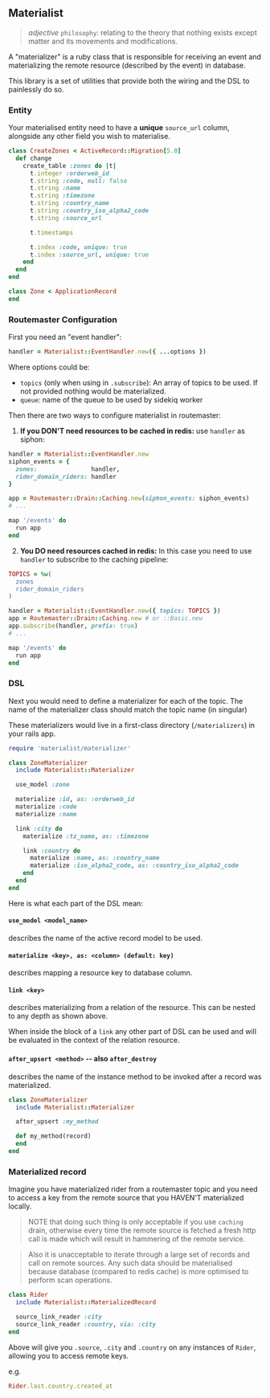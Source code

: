 ## Materialist

> _adjective_ `philosophy`: relating to the theory that nothing exists except matter and its movements and modifications.

A "materializer" is a ruby class that is responsible for receiving an event and
materializing the remote resource (described by the event) in database.

This library is a set of utilities that provide both the wiring and the DSL to
painlessly do so.

### Entity

Your materialised entity need to have a **unique** `source_url` column, alongside any other field you wish to materialise.

```ruby
class CreateZones < ActiveRecord::Migration[5.0]
  def change
    create_table :zones do |t|
      t.integer :orderweb_id
      t.string :code, null: false
      t.string :name
      t.string :timezone
      t.string :country_name
      t.string :country_iso_alpha2_code
      t.string :source_url

      t.timestamps

      t.index :code, unique: true
      t.index :source_url, unique: true
    end
  end
end
```

```ruby
class Zone < ApplicationRecord
end
```

### Routemaster Configuration

First you need an "event handler":

```ruby
handler = Materialist::EventHandler.new({ ...options })
```

Where options could be:

- `topics` (only when using in `.subscribe`): An array of topics to be used.
If not provided nothing would be materialized.
- `queue`: name of the queue to be used by sidekiq worker

Then there are two ways to configure materialist in routemaster:

1. **If you DON'T need resources to be cached in redis:** use `handler` as siphon:

```ruby
handler = Materialist::EventHandler.new
siphon_events = {
  zones:               handler,
  rider_domain_riders: handler
}

app = Routemaster::Drain::Caching.new(siphon_events: siphon_events)
# ...

map '/events' do
  run app
end
```

2. **You DO need resources cached in redis:** In this case you need to use `handler` to subscribe to the caching pipeline:

```ruby
TOPICS = %w(
  zones
  rider_domain_riders
)

handler = Materialist::EventHandler.new({ topics: TOPICS })
app = Routemaster::Drain::Caching.new # or ::Basic.new
app.subscribe(handler, prefix: true)
# ...

map '/events' do
  run app
end
```

### DSL

Next you would need to define a materializer for each of the topic. The name of
the materializer class should match the topic name (in singular)

These materializers would live in a first-class directory (`/materializers`) in your rails app.

```ruby
require 'materialist/materializer'

class ZoneMaterializer
  include Materialist::Materializer

  use_model :zone

  materialize :id, as: :orderweb_id
  materialize :code
  materialize :name

  link :city do
    materialize :tz_name, as: :timezone

    link :country do
      materialize :name, as: :country_name
      materialize :iso_alpha2_code, as: :country_iso_alpha2_code
    end
  end
end
```

Here is what each part of the DSL mean:

#### `use_model <model_name>`
describes the name of the active record model to be used.

#### `materialize <key>, as: <column> (default: key)`
describes mapping a resource key to database column.

#### `link <key>`
describes materializing from a relation of the resource. This can be nested to any depth as shown above.

When inside the block of a `link` any other part of DSL can be used and will be evaluated in the context of the relation resource.

#### `after_upsert <method>` -- also `after_destroy`
describes the name of the instance method to be invoked after a record was materialized.

```ruby
class ZoneMaterializer
  include Materialist::Materializer

  after_upsert :my_method

  def my_method(record)
  end
end
```

### Materialized record

Imagine you have materialized rider from a routemaster topic and you need to access a key from the remote source that you HAVEN'T materialized locally.

> NOTE that doing such thing is only acceptable if you use `caching` drain, otherwise every time the remote source is fetched a fresh http call is made which will result in hammering of the remote service.

> Also it is unacceptable to iterate through a large set of records and call on remote sources. Any such data should be materialised because database (compared to redis cache) is more optimised to perform scan operations.

```ruby
class Rider
  include Materialist::MaterializedRecord

  source_link_reader :city
  source_link_reader :country, via: :city
end
```

Above will give you `.source`, `.city` and `.country` on any instances of `Rider`, allowing you to access remote keys.

e.g.

```ruby
Rider.last.country.created_at
```
